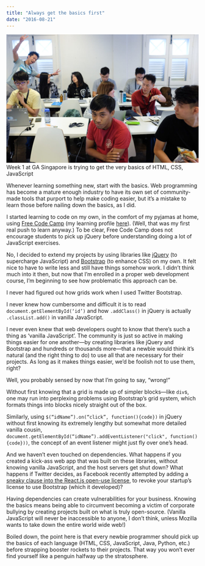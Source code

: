 ```yaml
---
title: "Always get the basics first"
date: "2016-08-21"
---
```


![classroom of students at general assembly singapore learning programming](images/20160819-DSCF8120-1024x683.jpg) Week 1 at GA Singapore is trying to get the very basics of HTML, CSS, JavaScript

Whenever learning something new, start with the basics. Web programming has become a mature enough industry to have its own set of community-made tools that purport to help make coding easier, but it’s a mistake to learn those before nailing down the basics, as I did.

I started learning to code on my own, in the comfort of my pyjamas at home, using [Free Code Camp](http://www.freecodecamp.com) (my learning profile [here](http://www.freecodecamp.com/nickangtc)). (Well, that was my first real push to learn anyway.) To be clear, Free Code Camp does not encourage students to pick up jQuery before understanding doing a lot of JavaScript exercises.

No, I decided to extend my projects by using libraries like [jQuery](https://jquery.com/) (to supercharge JavaScript) and [Bootstrap](http://getbootstrap.com/) (to enhance CSS) on my own. It felt nice to have to write less and still have things somehow work. I didn’t think much into it then, but now that I’m enrolled in a proper web development course, I’m beginning to see how problematic this approach can be.

I never had figured out how grids work when I used Twitter Bootstrap.

I never knew how cumbersome and difficult it is to read `document.getElementById(‘id’)` and how `.addClass()` in jQuery is actually `.classList.add()` in vanilla JavaScript.

I never even knew that web developers ought to know that there’s such a thing as ‘vanilla JavaScript’. The community is just so active in making things easier for one another—by creating libraries like jQuery and Bootstrap and hundreds or thousands more—that a newbie would think it’s natural (and the right thing to do) to use all that are necessary for their projects. As long as it makes things easier, we’d be foolish not to use them, right?

Well, you probably sensed by now that I’m going to say, “wrong!”

Without first knowing that a grid is made up of simpler blocks—like `div`s, one may run into perplexing problems using Bootstrap’s grid system, which formats things into blocks nicely straight out of the box.

Similarly, using `$(“idName”).on(“click”, function(){code})` in jQuery without first knowing its extremely lengthy but somewhat more detailed vanilla cousin, `document.getElementById(“idName”).addEventListener("click", function(){code}))`, the concept of an event listener might just fly over one’s head.

And we haven’t even touched on dependencies. What happens if you created a kick-ass web app that was built on these libraries, without knowing vanilla JavaScript, and the host servers get shut down? What happens if Twitter decides, as Facebook recently attempted by adding a [sneaky clause into the React.js open-use license](https://news.ycombinator.com/item?id=12108158), to revoke your startup’s license to use Bootstrap (which it developed)?

Having dependencies can create vulnerabilities for your business. Knowing the basics means being able to circumvent becoming a victim of corporate bullying by creating projects built on what is truly open-source. (Vanilla JavaScript will never be inaccessible to anyone, I don’t think, unless Mozilla wants to take down the entire world wide web!)

Boiled down, the point here is that every newbie programmer should pick up the basics of each language (HTML, CSS, JavaScript, Java, Python, etc.) before strapping booster rockets to their projects. That way you won’t ever find yourself like a penguin halfway up the stratosphere.
